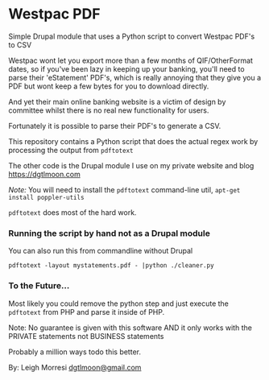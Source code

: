 Westpac PDF
===========

Simple Drupal module that uses a Python script to convert Westpac PDF's to CSV

Westpac wont let you export more than a few months of QIF/OtherFormat dates, 
so if you've been lazy in keeping up your banking, you'll need to parse their 
'eStatement' PDF's, which is really annoying that they give you a PDF but wont 
keep a few bytes for you to download directly.

And yet their main online banking website is a victim of design by committee whilst
there is no real new functionality for users.

Fortunately it is possible to parse their PDF's to generate a CSV.

This repository contains a Python script that does the actual regex work by
processing the output from `pdftotext`

The other code is the Drupal module I use on my private website and blog
https://dgtlmoon.com

_Note:_ You will need to install the `pdftotext` command-line util, `apt-get install poppler-utils`

`pdftotext` does most of the hard work.

### Running the script by hand not as a Drupal module

You can also run this from commandline without Drupal

```
pdftotext -layout mystatements.pdf - |python ./cleaner.py
```




### To the Future...

Most likely you could remove the python step and just execute the `pdftotext` from PHP and parse it inside of PHP.

Note: No guarantee is given with this software AND it only works with the 
      PRIVATE statements not BUSINESS statements
      
Probably a million ways todo this better.

By: Leigh Morresi
    dgtlmoon@gmail.com
